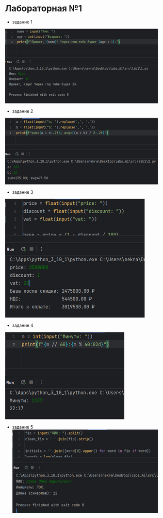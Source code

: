 # Лабораторная №1
* задание 1

![1.jpg](../../images/lab1/1.jpg "первое задание")

* задание 2

![2.jpg](../../images/lab1/2.jpg "второе задание")

* задание 3

![3.jpg](../../images/lab1/3.jpg "третье задание")

* задание 4

![4.jpg](../../images/lab1/4.jpg "четырехсотое задание")

* задание 5
![5.jpg](../../images/lab1/5.jpg "пятисотое задание")
